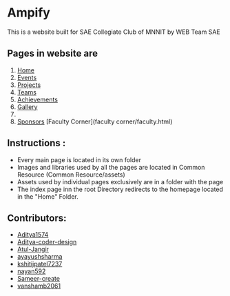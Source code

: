 # Ampify
This is a website built for SAE Collegiate Club of MNNIT by WEB Team SAE

## Pages in website are
1. [Home](Home/index.html)
2. [Events](events/events.html)
3. [Projects](projects/projects.html)
4. [Teams](Teams/team.html)
5. [Achievements](Achievements/achievements.html)
6. [Gallery](gallery/Gallery.html)
7. 
8. [Sponsors](Sponsors/sponsors.html)
[Faculty Corner](faculty corner/faculty.html)

## Instructions :
* Every main page is located in its own folder
* Images and libraries used by all the pages are located in Common Resource (Common Resource/assets)
* Assets used by individual pages exclusively are in a folder with the page 
* The index page inn the root Directory redirects to the homepage located in the "Home" Folder.

<a name="contributor"></a>

## Contributors:

* [Aditya1574](https://github.com/Aditya1574)
* [Aditya-coder-design](https://github.com/Aditya-coder-design)
* [Atul-Jangir](https://github.com/Atul-Jangir)
* [ayayushsharma](https://github.com/ayayushsharma)
* [kshitijpatel7237](https://github.com/kshitijpatel7237)
* [nayan592](https://github.com/nayan592)
* [Sameer-create](https://github.com/Sameer-create)
* [vanshamb2061](https://github.com/vanshamb2061)





